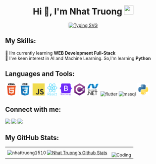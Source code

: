 <h1 align="center">Hi 👋, I'm Nhat Truong <img src="https://cultofthepartyparrot.com/parrots/hd/githubparrot.gif" width="30" height="30"/></h1>

<p align="center">
<a href="https://git.io/typing-svg"><img src="https://readme-typing-svg.demolab.com?font=Fira+Code&pause=1000&color=238F06&center=true&vCenter=true&random=false&width=435&lines=Web+Developer;Machine+Learning" alt="Typing SVG" /></a>
</p> 

## My Skills:
🌱 I’m currently learning **WEB Development Full-Stack**  
🔭 I've keen interest in AI and Machine Learning. So,I'm learning **Python**

## Languages and Tools:
<p align="left"> 
  <img src="https://raw.githubusercontent.com/devicons/devicon/master/icons/html5/html5-original-wordmark.svg" alt="html5" width="40" height="40"/> 
  <img src="https://raw.githubusercontent.com/devicons/devicon/master/icons/css3/css3-original-wordmark.svg" alt="css3" width="40" height="40"/>
  <img src="https://raw.githubusercontent.com/devicons/devicon/master/icons/javascript/javascript-original.svg" alt="javascript" width="40" height="40"/>   
  <img src="https://raw.githubusercontent.com/devicons/devicon/master/icons/react/react-original-wordmark.svg" alt="react" width="40" height="40"/>  
  <img src="https://raw.githubusercontent.com/devicons/devicon/master/icons/bootstrap/bootstrap-plain-wordmark.svg" alt="bootstrap" width="40" height="40"/> 
  <img src="https://raw.githubusercontent.com/devicons/devicon/master/icons/csharp/csharp-original.svg" alt="csharp" width="40" height="40"/>
  <img src="https://raw.githubusercontent.com/devicons/devicon/master/icons/dot-net/dot-net-original-wordmark.svg" alt="dotnet" width="40" height="40"/>
<!--   <img src="https://raw.githubusercontent.com/devicons/devicon/master/icons/nodejs/nodejs-original-wordmark.svg" alt="nodejs" width="40" height="40"/>   -->
  <img src="https://www.vectorlogo.zone/logos/flutterio/flutterio-icon.svg" alt="flutter" width="40" height="40"/>
  <img src="https://www.svgrepo.com/show/303229/microsoft-sql-server-logo.svg" alt="mssql" width="40" height="40"/>
  <img src="https://raw.githubusercontent.com/devicons/devicon/master/icons/python/python-original.svg" alt="python" width="40" height="40"/> 
</p>

## Connect with me:

<p align="left">
	<a href="mailto:truongbui517@gmal.com" target="_blank"><img src="https://img.icons8.com/fluency/48/000000/gmail.png"/></a>
	<a href="https://www.facebook.com/nhattruong.bui.14/" target="_blank"><img src="https://img.icons8.com/fluency/50/000000/facebook-circled.png"/></a>
	<a href = 'https://www.github.com/Nhattruong1510'><img src="https://img.icons8.com/fluency/48/000000/github.png"/></a>
</p>

## My GitHub Stats:

<table style="width:100%;">
  <tr>
    <td>
      <img src="https://github-readme-stats.vercel.app/api/top-langs?username=nhattruong1510&title_color=6FDA44&text_color=FFFFFF&show_icons=true&locale=en&layout=compact&theme=dark" alt="nhattruong1510"/>
      <a href="https://github.com/anuraghazra/github-readme-stats"><img alt="Nhat Truong's Github Stats" src="https://github-readme-stats.vercel.app/api?username=nhattruong1510&title_color=6FDA44&text_color=FFFFFF&show_icons=true&icon_color=6FDA44&include_all_commits=true&count_private=true&theme=dark" /></a>
    </td>
    <td>
      <p align="center"> 
        <img align="right" alt="Coding" width="100%" src="https://i.pinimg.com/originals/81/17/8b/81178b47a8598f0c81c4799f2cdd4057.gif">
      </p>
    </td>
  </tr>
</table>

